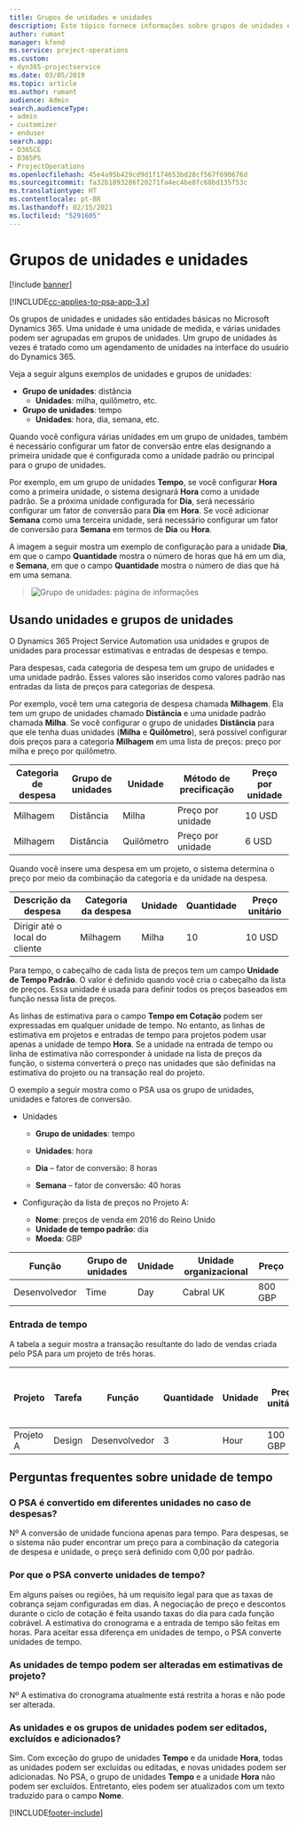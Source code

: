 ```yaml
---
title: Grupos de unidades e unidades
description: Este tópico fornece informações sobre grupos de unidades e unidades.
author: rumant
manager: kfend
ms.service: project-operations
ms.custom:
- dyn365-projectservice
ms.date: 03/05/2019
ms.topic: article
ms.author: rumant
audience: Admin
search.audienceType:
- admin
- customizer
- enduser
search.app:
- D365CE
- D365PS
- ProjectOperations
ms.openlocfilehash: 45e4a95b429cd9d1f174653bd28cf567f690676d
ms.sourcegitcommit: fa32b1893286f20271fa4ec4be8fc68bd135f53c
ms.translationtype: HT
ms.contentlocale: pt-BR
ms.lasthandoff: 02/15/2021
ms.locfileid: "5291605"
---
```

# <a name="unit-groups-and-units"></a>Grupos de unidades e unidades

[!include [banner](../includes/psa-now-project-operations.md)]

[!INCLUDE[cc-applies-to-psa-app-3.x](../includes/cc-applies-to-psa-app-3x.md)]

Os grupos de unidades e unidades são entidades básicas no Microsoft Dynamics 365. Uma unidade é uma unidade de medida, e várias unidades podem ser agrupadas em grupos de unidades. Um grupo de unidades às vezes é tratado como um agendamento de unidades na interface do usuário do Dynamics 365. 

Veja a seguir alguns exemplos de unidades e grupos de unidades:
 
- **Grupo de unidades**: distância 
    - **Unidades**: milha, quilômetro, etc.
- **Grupo de unidades**: tempo
    - **Unidades**: hora, dia, semana, etc. 

Quando você configura várias unidades em um grupo de unidades, também é necessário configurar um fator de conversão entre elas designando a primeira unidade que é configurada como a unidade padrão ou principal para o grupo de unidades. 

Por exemplo, em um grupo de unidades **Tempo**, se você configurar **Hora** como a primeira unidade, o sistema designará **Hora** como a unidade padrão. Se a próxima unidade configurada for **Dia**, será necessário configurar um fator de conversão para **Dia** em **Hora**. Se você adicionar **Semana** como uma terceira unidade, será necessário configurar um fator de conversão para **Semana** em termos de **Dia** ou **Hora**. 

A imagem a seguir mostra um exemplo de configuração para a unidade **Dia**, em que o campo **Quantidade** mostra o número de horas que há em um dia, e **Semana**, em que o campo **Quantidade** mostra o número de dias que há em uma semana.

> ![Grupo de unidades: página de informações](media/advanced-2.png)

## <a name="using-units-and-unit-groups"></a>Usando unidades e grupos de unidades

O Dynamics 365 Project Service Automation usa unidades e grupos de unidades para processar estimativas e entradas de despesas e tempo. 

Para despesas, cada categoria de despesa tem um grupo de unidades e uma unidade padrão. Esses valores são inseridos como valores padrão nas entradas da lista de preços para categorias de despesa. 

Por exemplo, você tem uma categoria de despesa chamada **Milhagem**. Ela tem um grupo de unidades chamado **Distância** e uma unidade padrão chamada **Milha**. Se você configurar o grupo de unidades **Distância** para que ele tenha duas unidades (**Milha** e **Quilômetro**), será possível configurar dois preços para a categoria **Milhagem** em uma lista de preços: preço por milha e preço por quilômetro.

| Categoria de despesa  | Grupo de unidades  | Unidade      | Método de precificação  | Preço por unidade  |
|-------------------|---------------|-----------|-------------------|-------------------|
| Milhagem           | Distância      | Milha      | Preço por unidade    | 10 USD            |
| Milhagem           | Distância      | Quilômetro | Preço por unidade    |  6 USD            |

Quando você insere uma despesa em um projeto, o sistema determina o preço por meio da combinação da categoria e da unidade na despesa. 

| Descrição da despesa        | Categoria da despesa  | Unidade  | Quantidade  | Preço unitário   |
|----------------------------|---------------------|-------|-----------|----------------|
| Dirigir até o local do cliente | Milhagem             | Milha  | 10        | 10 USD         |

Para tempo, o cabeçalho de cada lista de preços tem um campo **Unidade de Tempo Padrão**. O valor é definido quando você cria o cabeçalho da lista de preços. Essa unidade é usada para definir todos os preços baseados em função nessa lista de preços.

As linhas de estimativa para o campo **Tempo em Cotação** podem ser expressadas em qualquer unidade de tempo. No entanto, as linhas de estimativa em projetos e entradas de tempo para projetos podem usar apenas a unidade de tempo **Hora**. Se a unidade na entrada de tempo ou linha de estimativa não corresponder à unidade na lista de preços da função, o sistema converterá o preço nas unidades que são definidas na estimativa do projeto ou na transação real do projeto.

O exemplo a seguir mostra como o PSA usa os grupo de unidades, unidades e fatores de conversão.
- Unidades

   - **Grupo de unidades**: tempo 
   - **Unidades**: hora 
    
    - **Dia** – fator de conversão: 8 horas       
    - **Semana** – fator de conversão: 40 horas  
        
- Configuração da lista de preços no Projeto A:

    - **Nome**: preços de venda em 2016 do Reino Unido 
    - **Unidade de tempo padrão**: dia 
    - **Moeda**: GBP

| Função      | Grupo de unidades | Unidade | Unidade organizacional | Preço   |
|-----------|------------|------|---------------------|---------|
| Desenvolvedor | Time       | Day  | Cabral UK          | 800 GBP |

### <a name="time-entry"></a>Entrada de tempo

A tabela a seguir mostra a transação resultante do lado de vendas criada pelo PSA para um projeto de três horas.


| Projeto   | Tarefa    | Função      | Quantidade | Unidade  | Preço unitário | Valor de vendas não cobrado |
|-----------|---------|-----------|----------|-------|------------|-----------------------|
| Projeto A | Design  | Desenvolvedor | 3        | Hour  | 100 GBP    | 300 GBP               |

## <a name="time-unit-faq"></a>Perguntas frequentes sobre unidade de tempo

### <a name="does-psa-convert-to-different-units-in-the-case-of-expenses"></a>O PSA é convertido em diferentes unidades no caso de despesas?
Nº A conversão de unidade funciona apenas para tempo. Para despesas, se o sistema não puder encontrar um preço para a combinação da categoria de despesa e unidade, o preço será definido com 0,00 por padrão.

### <a name="why-does-psa-convert-time-units"></a>Por que o PSA converte unidades de tempo?
Em alguns países ou regiões, há um requisito legal para que as taxas de cobrança sejam configuradas em dias. A negociação de preço e descontos durante o ciclo de cotação é feita usando taxas do dia para cada função cobrável. A estimativa do cronograma e a entrada de tempo são feitas em horas. Para aceitar essa diferença em unidades de tempo, o PSA converte unidades de tempo.

### <a name="can-time-units-be-changed-on-project-estimates"></a>As unidades de tempo podem ser alteradas em estimativas de projeto?
Nº A estimativa do cronograma atualmente está restrita a horas e não pode ser alterada.

### <a name="can-units-and-unit-groups-be-edited-deleted-and-added"></a>As unidades e os grupos de unidades podem ser editados, excluídos e adicionados?
Sim. Com exceção do grupo de unidades **Tempo** e da unidade **Hora**, todas as unidades podem ser excluídas ou editadas, e novas unidades podem ser adicionadas. No PSA, o grupo de unidades **Tempo** e a unidade **Hora** não podem ser excluídos. Entretanto, eles podem ser atualizados com um texto traduzido para o campo **Nome**.


[!INCLUDE[footer-include](../includes/footer-banner.md)]